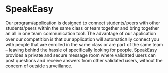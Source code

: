 SpeakEasy
===============

Our program/application is designed to connect students/peers with other students/peers within the same class or team together and bring together an all in one team communication tool. The advantage of our application over our competition is that our application will automatically connect you with people that are enrolled in the same class or are part of the same team – leaving behind the hassle of specifically looking for people. SpeakEasy provides a private and secure message room where validated users can post questions and receive answers from other validated users, without the concern of outside surveillance.


